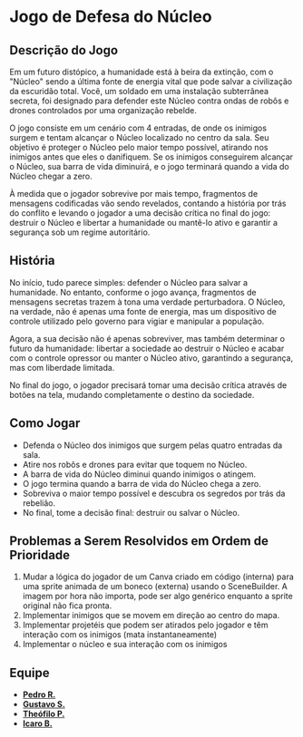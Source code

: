 # Jogo de Defesa do Núcleo

## Descrição do Jogo

Em um futuro distópico, a humanidade está à beira da extinção, com o "Núcleo" sendo a última fonte de energia vital que pode salvar a civilização da escuridão total. Você, um soldado em uma instalação subterrânea secreta, foi designado para defender este Núcleo contra ondas de robôs e drones controlados por uma organização rebelde.

O jogo consiste em um cenário com 4 entradas, de onde os inimigos surgem e tentam alcançar o Núcleo localizado no centro da sala. Seu objetivo é proteger o Núcleo pelo maior tempo possível, atirando nos inimigos antes que eles o danifiquem. Se os inimigos conseguirem alcançar o Núcleo, sua barra de vida diminuirá, e o jogo terminará quando a vida do Núcleo chegar a zero.

À medida que o jogador sobrevive por mais tempo, fragmentos de mensagens codificadas vão sendo revelados, contando a história por trás do conflito e levando o jogador a uma decisão crítica no final do jogo: destruir o Núcleo e libertar a humanidade ou mantê-lo ativo e garantir a segurança sob um regime autoritário.

## História

No início, tudo parece simples: defender o Núcleo para salvar a humanidade. No entanto, conforme o jogo avança, fragmentos de mensagens secretas trazem à tona uma verdade perturbadora. O Núcleo, na verdade, não é apenas uma fonte de energia, mas um dispositivo de controle utilizado pelo governo para vigiar e manipular a população.

Agora, a sua decisão não é apenas sobreviver, mas também determinar o futuro da humanidade: libertar a sociedade ao destruir o Núcleo e acabar com o controle opressor ou manter o Núcleo ativo, garantindo a segurança, mas com liberdade limitada.

No final do jogo, o jogador precisará tomar uma decisão crítica através de botões na tela, mudando completamente o destino da sociedade.

## Como Jogar

- Defenda o Núcleo dos inimigos que surgem pelas quatro entradas da sala.
- Atire nos robôs e drones para evitar que toquem no Núcleo.
- A barra de vida do Núcleo diminui quando inimigos o atingem.
- O jogo termina quando a barra de vida do Núcleo chega a zero.
- Sobreviva o maior tempo possível e descubra os segredos por trás da rebelião.
- No final, tome a decisão final: destruir ou salvar o Núcleo.

## Problemas a Serem Resolvidos em Ordem de Prioridade

1. Mudar a lógica do jogador de um Canva criado em código (interna) para uma sprite animada de um boneco (externa) usando o SceneBuilder. A imagem por hora não importa, pode ser algo genérico enquanto a sprite original não fica pronta.
2. Implementar inimigos que se movem em direção ao centro do mapa.
3. Implementar projetéis que podem ser atirados pelo jogador e têm interação com os inimigos (mata instantaneamente)
4. Implementar o núcleo e sua interação com os inimigos

## Equipe

- [**Pedro R.**](https://github.com/pedro-niHiL)
- [**Gustavo S.**](https://github.com/GUS2-SAN)
- [**Theófilo P.**](https://github.com/the-theo)
- [**Icaro B.**](https://github.com/JonasBrothers12)
